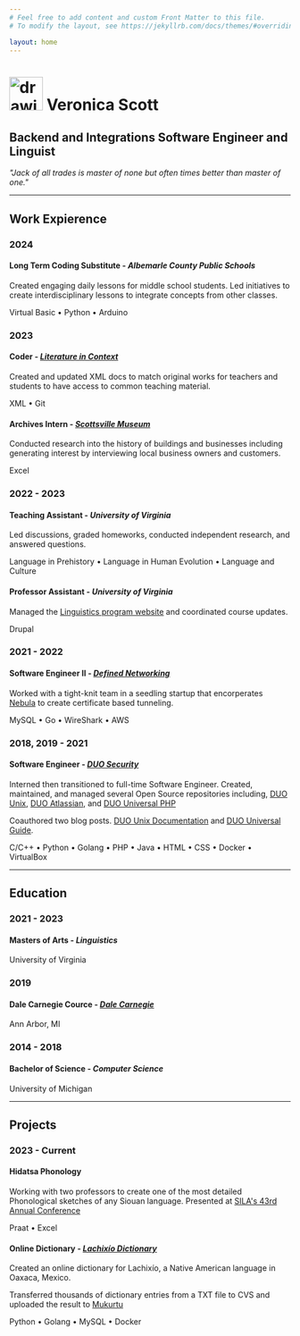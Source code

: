 ```yaml
---
# Feel free to add content and custom Front Matter to this file.
# To modify the layout, see https://jekyllrb.com/docs/themes/#overriding-theme-defaults

layout: home
---
```

# <img src="/assets/k.png" alt="drawing" width="60"/> **Veronica Scott**
## Backend and Integrations Software Engineer and Linguist

*"Jack of all trades is master of none but often times better than master of one."*

<div class="details">
<hr>
</div>

<div class="details">
<h2>Work Expierence</h2>
</div>

<div class="details">
<h3>2024</h3>
<h4><b>Long Term Coding Substitute</b> - <em>Albemarle County Public Schools</em></h4>
<p>Created engaging daily lessons for middle school students. Led initiatives to create interdisciplinary lessons to integrate concepts from other classes.</p>
<div class="skills">Virtual Basic • Python • Arduino</div>
</div>

<div class="details">
<h3>2023</h3>
</div>

<div class="details">
<h4><b>Coder</b> - <em><a href="https://anthologydev.lib.virginia.edu">Literature in Context</a></em></h4>
<p>Created and updated XML docs to match original works for teachers and students to have access to common teaching material.</p>
<div class="skills">XML • Git</div>
</div>

<div class = "details"><h4><b>Archives Intern</b> - <em><a href="https://scottsvillemuseum.com">Scottsville Museum</a></em></h4>
<p>Conducted research into the history of buildings and businesses including generating interest by interviewing local business owners and customers.</p>
<div class="skills">Excel</div>
</div>

<div class="details">
<h3>2022 - 2023</h3>
</div>

<div class="details">
<h4><b>Teaching Assistant</b> - <em>University of Virginia</em></h4>
<p>Led discussions, graded homeworks, conducted independent research, and answered questions.</p>
<div class="skills">Language in Prehistory • Language in Human Evolution • Language and Culture</div></div>

<div class="details"><h4><b>Professor Assistant</b> - <em>University of Virginia</em></h4>
<p>Managed the <a href="https://linguistics.virginia.edu/">Linguistics program website</a> and coordinated course updates.</p>
<div class="skills">Drupal</div></div>

<div class="details">
<h3>2021 - 2022</h3>
</div>

<div class="details"><h4><b>Software Engineer II</b> - <em><a href="https://defined.net">Defined Networking</a></em></h4>
<p>Worked with a tight-knit team in a seedling startup that encorperates <a href="https://github.com/slackhq/nebula">Nebula</a> to create certificate based tunneling.</p>
<div class="skills">MySQL • Go • WireShark • AWS</div></div>

<div class="details">
<h3>2018, 2019 - 2021</h3>
</div>

<div class="details"><h4><b>Software Engineer</b> - <em><a href="https://duo.com">DUO Security</a></em></h4>
<p>Interned then transitioned to full-time Software Engineer. Created, maintained, and managed several Open Source repositories including, <a href="https://github.com/duosecurity/duo_unix">DUO Unix</a>, <a href="https://github.com/duosecurity/duo_universal_atlassian">DUO Atlassian</a>, and <a href="https://github.com/duosecurity/duo_universal_php">DUO Universal PHP</a></p>
<p>Coauthored two blog posts. <a href="https://duo.com/blog/what-duo-unix-administrators-need-to-know-about-pluggable-authentication-modules">DUO Unix Documentation</a> and <a href="https://duo.com/blog/adopting-oidc-standard-for-mfa">DUO Universal Guide</a>.</p>
<div class="skills">C/C++ • Python • Golang • PHP • Java • HTML • CSS • Docker • VirtualBox</div></div>

<div class="details">
<hr>
</div>

<div class="details">
<h2>Education</h2>
</div>

<div class="details">
<h3>2021 - 2023</h3>
</div>
<div class="details"><h4>
<b>Masters of Arts</b> - <em>Linguistics</em>
</h4><div class="uni">University of Virginia</div></div>

<div class="details">
<h3>2019</h3>
</div>
<div class="details">
<h4><b>Dale Carnegie Cource</b> - <em><a href="https://www.dalecarnegie.com">Dale Carnegie</a></em></h4>
<div class="uni">Ann Arbor, MI</div>
</div>

<div class="details">
<h3>2014 - 2018</h3>
</div>
<div class="details"><h4>
<b>Bachelor of Science</b> - <em>Computer Science</em>
</h4><div class="uni">University of Michigan</div></div>

<div class="details"><hr></div>

<div class="details">
<h2>Projects</h2>
</div>

<div class="details">
<h3>2023 - Current</h3>
</div>

<div class="details">
<h4><b>Hidatsa Phonology</b></h4>
<p>Working with two professors to create one of the most detailed Phonological sketches of any Siouan language.
Presented at <a href="https://www.siouan.org/sclc42-43">SILA's 43rd Annual Conference</a></p>
<div class="skills">Praat • Excel</div></div>

<div class="details">
<h4><b>Online Dictionary</b> - <em><a href="http://colabling.org/mukurtu/">Lachixío Dictionary</a></em></h4>
<p>Created an online dictionary for Lachixío, a Native American language in Oaxaca, Mexico.</p>
<p>Transferred thousands of dictionary entries from a TXT file to CVS and uploaded the result to <a href="https://mukurtu.org/">Mukurtu</a></p>
<div class="skills">Python • Golang • MySQL • Docker</div></div>

